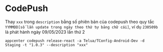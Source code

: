 # CodePush

Thay `xxx` trong `description` bằng số phiên bản của codepush theo quy tắc `YYMMDD[số lần update trong ngày theo thứ tự bảng chữ cái]`, ví dụ `230509b` là phát hành ngày 09/05/2023 lần thứ 2

`appcenter codepush release-react -a Telua/TConfig-Android-Dev -d Staging -t "1.0.3" --description "xxx"`
